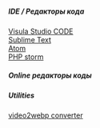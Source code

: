 <h5> IDE / Редакторы кода </h5>
<a href='https://code.visualstudio.com/'> Visula Studio CODE </a><br>
<a href='https://www.sublimetext.com/'> Sublime Text </a><br>
<a href='https://atom.io/'> Atom </a><br>
<a href='https://www.jetbrains.com/phpstorm/'> PHP storm </a><br>

<h5> Online редакторы коды </h5>


<h5> Utilities </h5>
<a href="https://video2webp.mattj.io/">video2webp converter</a>

